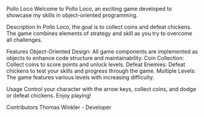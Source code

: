 Pollo Loco
Welcome to Pollo Loco, an exciting game developed to showcase my skills in object-oriented programming.

Description
In Pollo Loco, the goal is to collect coins and defeat chickens. The game combines elements of strategy and skill as you try to overcome all challenges.

Features
Object-Oriented Design: All game components are implemented as objects to enhance code structure and maintainability.
Coin Collection: Collect coins to score points and unlock levels.
Defeat Enemies: Defeat chickens to test your skills and progress through the game.
Multiple Levels: The game features various levels with increasing difficulty.

Usage
Control your character with the arrow keys, collect coins, and dodge or defeat chickens. Enjoy playing!

Contributors
Thomas Winkler - Developer
